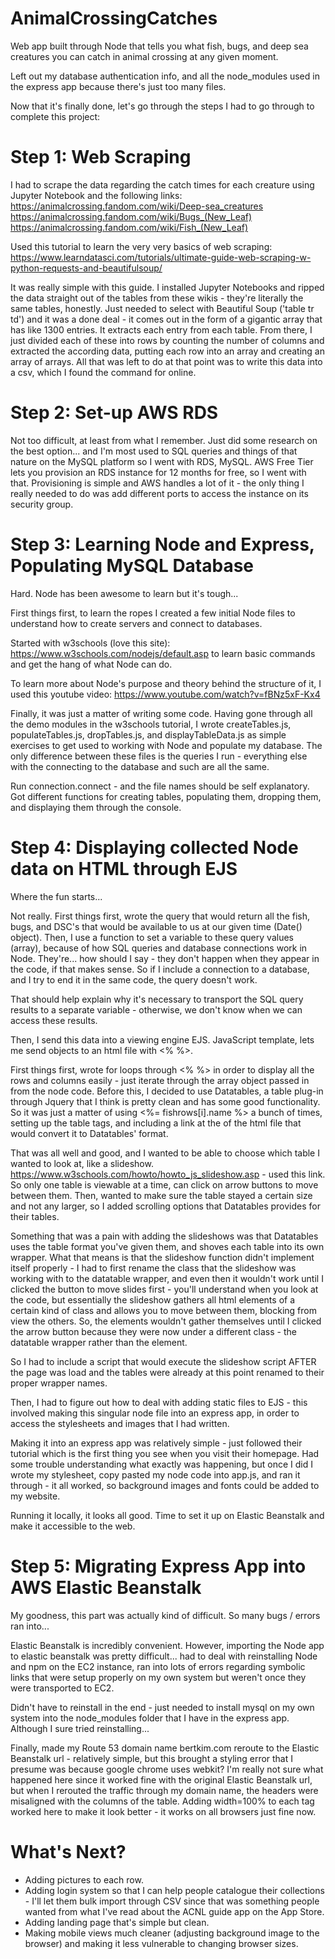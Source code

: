 # AnimalCrossingCatches
Web app built through Node that tells you what fish, bugs, and deep sea creatures you can catch in animal crossing at any given moment.

Left out my database authentication info, and all the node_modules used in the express app because there's just too many files.

Now that it's finally done, let's go through the steps I had to go through to complete this project:

# Step 1: Web Scraping

I had to scrape the data regarding the catch times for each creature using Jupyter Notebook and the following links:
https://animalcrossing.fandom.com/wiki/Deep-sea_creatures
https://animalcrossing.fandom.com/wiki/Bugs_(New_Leaf)
https://animalcrossing.fandom.com/wiki/Fish_(New_Leaf)

Used this tutorial to learn the very very basics of web scraping:
https://www.learndatasci.com/tutorials/ultimate-guide-web-scraping-w-python-requests-and-beautifulsoup/

It was really simple with this guide. I installed Jupyter Notebooks and ripped the data straight out of the tables from these wikis - they're literally the same tables, honestly. Just needed to select with Beautiful Soup ('table tr td') and it was a done deal - it comes out in the form of a gigantic array that has like 1300 entries. It extracts each <td> entry from each table. From there, I just divided each of these into rows by counting the number of columns and extracted the according data, putting each row into an array and creating an array of arrays. All that was left to do at that point was to write this data into a csv, which I found the command for online.
  
  
# Step 2: Set-up AWS RDS

Not too difficult, at least from what I remember. Just did some research on the best option... and I'm most used to SQL queries and things of that nature on the MySQL platform so I went with RDS, MySQL. AWS Free Tier lets you provision an RDS instance for 12 months for free, so I went with that. Provisioning is simple and AWS handles a lot of it - the only thing I really needed to do was add different ports to access the instance on its security group.


# Step 3: Learning Node and Express, Populating MySQL Database

Hard. Node has been awesome to learn but it's tough...

First things first, to learn the ropes I created a few initial Node files to understand how to create servers and connect to databases.

Started with w3schools (love this site):
https://www.w3schools.com/nodejs/default.asp
to learn basic commands and get the hang of what Node can do.

To learn more about Node's purpose and theory behind the structure of it, I used this youtube video:
https://www.youtube.com/watch?v=fBNz5xF-Kx4

Finally, it was just a matter of writing some code.
Having gone through all the demo modules in the w3schools tutorial, I wrote createTables.js, populateTables.js, dropTables.js, and displayTableData.js as simple exercises to get used to working with Node and populate my database. The only difference between these files is the queries I run - everything else with the connecting to the database and such are all the same.

Run connection.connect - and the file names should be self explanatory. Got different functions for creating tables, populating them, dropping them, and displaying them through the console.


# Step 4: Displaying collected Node data on HTML through EJS

Where the fun starts...

Not really. First things first, wrote the query that would return all the fish, bugs, and DSC's that would be available to us at our given time (Date() object). Then, I use a function to set a variable to these query values (array), because of how SQL queries and database connections work in Node. They're... how should I say - they don't happen when they appear in the code, if that makes sense. So if I include a connection to a database, and I try to end it in the same code, the query doesn't work.

That should help explain why it's necessary to transport the SQL query results to a separate variable - otherwise, we don't know when we can access these results.

Then, I send this data into a viewing engine EJS. JavaScript template, lets me send objects to an html file with <% %>.

First things first, wrote for loops through <% %> in order to display all the rows and columns easily - just iterate through the array object passed in from the node code. Before this, I decided to use Datatables, a table plug-in through Jquery that I think is pretty clean and has some good functionality. So it was just a matter of using <td><%= fishrows[i].name %></td> a bunch of times, setting up the table tags, and including a link at the <head> of the html file that would convert it to Datatables' format.
  
That was all well and good, and I wanted to be able to choose which table I wanted to look at, like a slideshow. https://www.w3schools.com/howto/howto_js_slideshow.asp - used this link. So only one table is viewable at a time, can click on arrow buttons to move between them. Then, wanted to make sure the table stayed a certain size and not any larger, so I added scrolling options that Datatables provides for their tables.

Something that was a pain with adding the slideshows was that Datatables uses the table format you've given them, and shoves each table into its own wrapper. What that means is that the slideshow function didn't implement itself properly - I had to first rename the class that the slideshow was working with to the datatable wrapper, and even then it wouldn't work until I clicked the button to move slides first - you'll understand when you look at the code, but essentially the slideshow gathers all html elements of a certain kind of class and allows you to move between them, blocking from view the others. So, the elements wouldn't gather themselves until I clicked the arrow button because they were now under a different class - the datatable wrapper rather than the <table> element.
  
So I had to include a script that would execute the slideshow script AFTER the page was load and the tables were already at this point renamed to their proper wrapper names.

Then, I had to figure out how to deal with adding static files to EJS - this involved making this singular node file into an express app, in order to access the stylesheets and images that I had written.

Making it into an express app was relatively simple - just followed their tutorial which is the first thing you see when you visit their homepage. Had some trouble understanding what exactly was happening, but once I did I wrote my stylesheet, copy pasted my node code into app.js, and ran it through - it all worked, so background images and fonts could be added to my website.

Running it locally, it looks all good. Time to set it up on Elastic Beanstalk and make it accessible to the web.


# Step 5: Migrating Express App into AWS Elastic Beanstalk

My goodness, this part was actually kind of difficult. So many bugs / errors ran into...

Elastic Beanstalk is incredibly convenient. However, importing the Node app to elastic beanstalk was pretty difficult... had to deal with reinstalling Node and npm on the EC2 instance, ran into lots of errors regarding symbolic links that were setup properly on my own system but weren't once they were transported to EC2.

Didn't have to reinstall in the end - just needed to install mysql on my own system into the node_modules folder that I have in the express app. Although I sure tried reinstalling...

Finally, made my Route 53 domain name bertkim.com reroute to the Elastic Beanstalk url - relatively simple, but this brought a styling error that I presume was because google chrome uses webkit? I'm really not sure what happened here since it worked fine with the original Elastic Beanstalk url, but when I rerouted the traffic through my domain name, the headers were misaligned with the columns of the table. Adding width=100% to each <html> tag worked here to make it look better - it works on all browsers just fine now.


# What's Next?

- Adding pictures to each row.
- Adding login system so that I can help people catalogue their collections - I'll let them bulk import through CSV since that was something people wanted from what I've read about the ACNL guide app on the App Store.
- Adding landing page that's simple but clean.
- Making mobile views much cleaner (adjusting background image to the browser) and making it less vulnerable to changing browser sizes.
